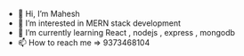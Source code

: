 - 👋 Hi, I’m Mahesh
- 👀 I’m interested in MERN stack development
- 🌱 I’m currently learning React , nodejs , express , mongodb
- 📫 How to reach me => 9373468104


<!---
jmahesh59/jmahesh59 is a ✨ special ✨ repository because its `README.md` (this file) appears on your GitHub profile.
You can click the Preview link to take a look at your changes.
--->
